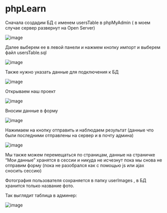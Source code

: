 # phpLearn
Сначала создадим БД с именем usersTable в phpMyAdmin (  в моем случае сервер развернут на Open Server) 

 ![image](https://user-images.githubusercontent.com/56484358/206900387-8b282d02-6777-43b2-a7ce-12bfc6b0d418.png)

Далее выберем ее в левой панели и нажмем кнопку импорт и выберем файл usersTable.sql

 ![image](https://user-images.githubusercontent.com/56484358/206900395-209c1f9b-dd11-4bc7-a0f8-91117cde5213.png)
 
 Также нужно указать данные для подключения к БД
 
 ![image](https://user-images.githubusercontent.com/56484358/206900545-3a163dd2-2923-4db8-b0e3-5bd10cea17d4.png)

Открываем наш проект 

 ![image](https://user-images.githubusercontent.com/56484358/206900399-2f143c3a-f6aa-4866-975d-41a2f97c5c68.png)

Вносим данные в форму

 ![image](https://user-images.githubusercontent.com/56484358/206900407-d40a9477-c87c-4bbd-a1f3-8a9d6d3e0512.png)

Нажимаем на кнопку отправить и наблюдаем результат (данные что были последними отправлены на сервер и в почту админа)

 ![image](https://user-images.githubusercontent.com/56484358/206900414-5bdd221b-39b2-40b3-96a0-df5d3e6b1818.png)

Мы также можем перемещаться по страницам, данные на страничке “Мои данные” хранятся в сессии и никуда не исчезнут пока мы снова не отправим форму
(пока не разобрался как с помощью js или ajax сносить сессию)

Фотография пользователя сохраняется в папку userImages , в БД хранится только название фото.

Так выглядит таблица в админер: 

![image](https://user-images.githubusercontent.com/56484358/206900429-b0336c2a-1949-4fab-8aa3-3be50ba3a764.png)


